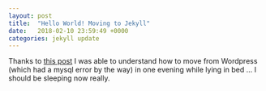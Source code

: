 ```yaml
---
layout: post
title:  "Hello World! Moving to Jekyll"
date:   2018-02-10 23:59:49 +0000
categories: jekyll update
---
```


Thanks to <a href="https://www.taniarascia.com/make-a-static-website-with-jekyll/" target="_blank">this post</a> I was able to understand how to move from Wordpress (which had a mysql error by the way) in one evening while lying in bed ... I should be sleeping now really.
